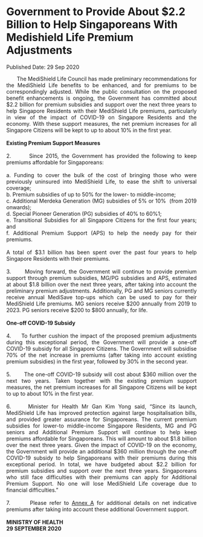 <html>
    <meta http-equiv="Content-Type" content="text/html; charset=utf-8"/>
    <meta charset="utf-8"/>
    <title>Government to Provide About $2.2 Billion to Help Singaporeans With Medishield Life Premium Adjustments </title>
    <body><h1>Government to Provide About $2.2 Billion to Help Singaporeans With Medishield Life Premium Adjustments </h1>
    <p>Published Date: 29 Sep 2020</p> <p style="text-align: justify;">&nbsp; &nbsp; &nbsp; &nbsp;The MediShield Life Council has made preliminary recommendations for the MediShield Life benefits to be enhanced, and for premiums to be correspondingly adjusted. While the public consultation on the proposed benefit enhancements is ongoing, the Government has committed about $2.2 billion for premium subsidies and support over the next three years to help Singapore Residents with their MediShield Life premiums, particularly in view of the impact of COVID-19 on Singapore Residents and the economy. With these support measures, the net premium increases for all Singapore Citizens will be kept to up to about 10% in the first year.<br><br><strong>Existing Premium Support Measures&nbsp;<br></strong><br>2.&nbsp; &nbsp; &nbsp; &nbsp;Since 2015, the Government has provided the following to keep premiums affordable for Singaporeans:<br><br>a. Funding to cover the bulk of the cost of bringing those who were previously uninsured into MediShield Life, to ease the shift to universal coverage;<br>b. Premium subsidies of up to 50% for the lower- to middle-income;&nbsp;<br>c. Additional Merdeka Generation (MG) subsidies of 5% or 10%&nbsp; (from 2019 onwards);<br>d. Special Pioneer Generation (PG) subsidies of 40% to 60%1;&nbsp;<br>e. Transitional Subsidies for all Singapore Citizens for the first four years; and&nbsp;&nbsp;<br>f. Additional Premium Support (APS) to help the needy pay for their premiums.<br><br>A total of $3.1 billion has been spent over the past four years to help Singapore Residents with their premiums.&nbsp;<br><br>3.&nbsp; &nbsp; &nbsp; Moving forward, the Government will continue to provide premium support through premium subsidies, MG/PG subsidies and APS, estimated at about $1.8 billion over the next three years, after taking into account the preliminary premium adjustments. Additionally, PG and MG seniors currently receive annual MediSave top-ups which can be used to pay for their MediShield Life premiums. MG seniors receive $200 annually from 2019 to 2023. PG seniors receive $200 to $800 annually, for life.<br><br><strong>One-off COVID-19 Subsidy<br></strong><br>4.&nbsp; &nbsp; &nbsp;To further cushion the impact of the proposed premium adjustments during this exceptional period, the Government will provide a one-off COVID-19 subsidy for all Singapore Citizens. The Government will subsidise 70% of the net increase in premiums (after taking into account existing premium subsidies) in the first year, followed by 30% in the second year.&nbsp;<br><br>5.&nbsp; &nbsp; &nbsp; &nbsp;The one-off COVID-19 subsidy will cost about $360 million over the next two years. Taken together with the existing premium support measures, the net premium increases for all Singapore Citizens will be kept to up to about 10% in the first year.&nbsp;<br><br>6.&nbsp; &nbsp; &nbsp;Minister for Health Mr Gan Kim Yong said, “Since its launch, MediShield Life has improved protection against large hospitalisation bills, and provided greater assurance for Singaporeans. The current premium subsidies for lower-to middle-income Singapore Residents, MG and PG seniors and Additional Premium Support will continue to help keep premiums affordable for Singaporeans. This will amount to about $1.8 billion over the next three years. Given the impact of COVID-19 on the economy, the Government will provide an additional $360 million through the one-off COVID-19 subsidy to help Singaporeans with their premiums during this exceptional period. In total, we have budgeted about $2.2 billion for premium subsidies and support over the next three years. Singaporeans who still face difficulties with their premiums can apply for Additional Premium Support. No one will lose MediShield Life coverage due to financial difficulties.”<br><br>7.&nbsp; &nbsp; &nbsp; &nbsp;Please refer to <a href="/docs/librariesprovider5/default-document-library/annex-a7eebc4edb05b4a61b0cc003ac8757a7b.pdf?sfvrsn=978c0457_0" title="Annex A">Annex A</a>&nbsp;for additional details on net indicative premiums after taking into account these additional Government support.&nbsp;<br><br><strong>MINISTRY OF HEALTH&nbsp;<br>29 SEPTEMBER 2020</strong><br></p></body>
</html>